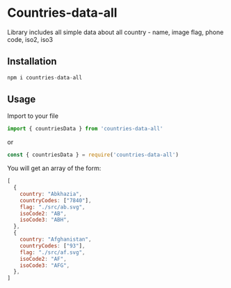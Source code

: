 # Countries-data-all
Library includes all simple data about all country - name, image flag, phone code, iso2, iso3

## Installation

```js
npm i countries-data-all
```

## Usage
Import to your file

```js
import { countriesData } from 'countries-data-all'
```

or

```js
const { countriesData } = require('countries-data-all')
```

You will get an array of the form: 

```js
[
  {
    country: "Abkhazia",
    countryCodes: ["7840"],
    flag: "./src/ab.svg",
    isoCode2: "AB",
    isoCode3: "ABH",
  },
  {
    country: "Afghanistan",
    countryCodes: ["93"],
    flag: "./src/af.svg",
    isoCode2: "AF",
    isoCode3: "AFG",
  },
]
```